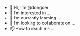 - 👋 Hi, I’m @dongcer
- 👀 I’m interested in ...
- 🌱 I’m currently learning ...
- 💞️ I’m looking to collaborate on ...
- 📫 How to reach me ...

<!---
dongcer/dongcer is a ✨ special ✨ repository because its `README.md` (this file) appears on your GitHub profile.
You can click the Preview link to take a look at your changes.
--->
